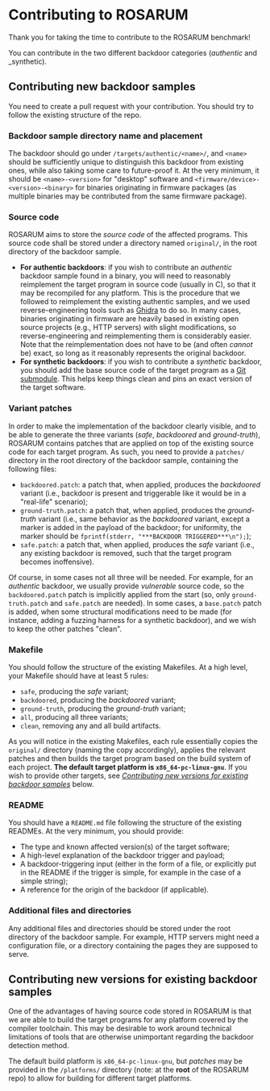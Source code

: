 # Contributing to ROSARUM
Thank you for taking the time to contribute to the ROSARUM benchmark!

You can contribute in the two different backdoor categories (_authentic_ and _synthetic).


## Contributing new backdoor samples
You need to create a pull request with your contribution. You should try to follow the existing
structure of the repo.


### Backdoor sample directory name and placement
The backdoor should go under `/targets/authentic/<name>/`, and `<name>` should be sufficiently
unique to distinguish this backdoor from existing ones, while also taking some care to future-proof
it. At the very minimum, it should be `<name>-<version>` for "desktop" software and
`<firmware/device>-<version>-<binary>` for binaries originating in firmware packages (as multiple
binaries may be contributed from the same firmware package).


### Source code
ROSARUM aims to store the _source code_ of the affected programs. This source code shall be stored
under a directory named `original/`, in the root directory of the backdoor sample.
- **For authentic backdoors**: if you wish to contribute an _authentic_ backdoor sample found in
  a binary, you will need to reasonably reimplement the target program in source code (usually in
  C), so that it may be recompiled for any platform. This is the procedure that we followed to
  reimplement the existing authentic samples, and we used reverse-engineering tools such as
  [Ghidra](https://ghidra-sre.org/) to do so. In many cases, binaries originating in firmware are
  heavily based in existing open source projects (e.g., HTTP servers) with slight modifications, so
  reverse-engineering and reimplementing them is considerably easier. Note that the
  reimplementation does not have to be (and often _cannot_ be) exact, so long as it reasonably
  represents the original backdoor.
- **For synthetic backdoors**: if you wish to contribute a _synthetic_ backdoor, you should add
  the base source code of the target program as a
  [Git submodule](https://git-scm.com/book/en/v2/Git-Tools-Submodules). This helps keep things
  clean and pins an exact version of the target software.


### Variant patches
In order to make the implementation of the backdoor clearly visible, and to be able to generate
the three variants (_safe_, _backdoored_ and _ground-truth_), ROSARUM contains patches that are
applied on top of the existing source code for each target program. As such, you need to provide a
`patches/` directory in the root directory of the backdoor sample, containing the following files:
- `backdoored.patch`: a patch that, when applied, produces the _backdoored_ variant (i.e.,
  backdoor is present and triggerable like it would be in a "real-life" scenario);
- `ground-truth.patch`: a patch that, when applied, produces the _ground-truth_ variant (i.e.,
  same behavior as the _backdoored_ variant, except a marker is added in the payload of the
  backdoor; for uniformity, the marker should be `fprintf(stderr, "***BACKDOOR TRIGGERED***\n");`);
- `safe.patch`: a patch that, when applied, produces the _safe_ variant (i.e., any existing
  backdoor is removed, such that the target program becomes inoffensive).

Of course, in some cases not all three will be needed. For example, for an _authentic_ backdoor,
we usually provide _vulnerable_ source code, so the `backdoored.patch` patch is implicitly
applied from the start (so, only `ground-truth.patch` and `safe.patch` are needed). In some
cases, a `base.patch` patch is added, when some structural modifications need to be made (for
instance, adding a fuzzing harness for a synthetic backdoor), and we wish to keep the other
patches "clean".


### Makefile
You should follow the structure of the existing Makefiles. At a high level, your Makefile should
have at least 5 rules:
- `safe`, producing the _safe_ variant;
- `backdoored`, producing the _backdoored_ variant;
- `ground-truth`, producing the _ground-truth_ variant;
- `all`, producing all three variants;
- `clean`, removing any and all build artifacts.

As you will notice in the existing Makefiles, each rule essentially copies the `original/`
directory (naming the copy accordingly), applies the relevant patches and then builds the target
program based on the build system of each project. **The default target platform is
`x86_64-pc-linux-gnu`**. If you wish to provide other targets, see [_Contributing new versions for
existing backdoor samples_](#contributing-new-versions-for-existing-backdoor-samples) below.


### README
You should have a `README.md` file following the structure of the existing READMEs. At the very
minimum, you should provide:
- The type and known affected version(s) of the target software;
- A high-level explanation of the backdoor trigger and payload;
- A backdoor-triggering input (either in the form of a file, or explicitly put in the README if the
  trigger is simple, for example in the case of a simple string);
- A reference for the origin of the backdoor (if applicable).


### Additional files and directories
Any additional files and directories should be stored under the root directory of the backdoor
sample. For example, HTTP servers might need a configuration file, or a directory containing the
pages they are supposed to serve.


## Contributing new versions for existing backdoor samples
One of the advantages of having source code stored in ROSARUM is that we are able to build the
target programs for any platform covered by the compiler toolchain. This may be desirable to work
around technical limitations of tools that are otherwise unimportant regarding the backdoor
detection method.

The default build platform is `x86_64-pc-linux-gnu`, but _patches_ may be provided in the
`/platforms/` directory (note: at the **root** of the ROSARUM repo) to allow for building for
different target platforms.
